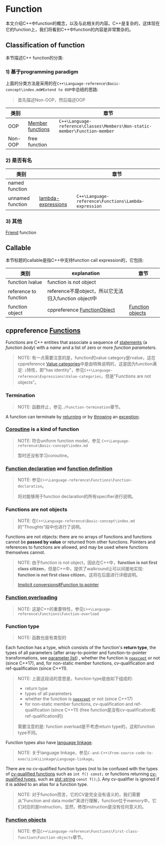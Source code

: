 # Function

本文介绍C++中function的概念，以及与此相关的内容。C++是复杂的，这体现在它的function上，我们将看到C++中function的内容是非常繁杂的。

## Classification of function

本节描述C++ function的分类:

### 1) 基于programming paradigm

上面的分类方法是采用的在`C++\Language-reference\Basic-concept\index.md#Extend to OOP`中总结的思路:

> 首先描述Non-OOP，然后描述OOP

| 类别    |                                                              | 章节                                                         |
| ------- | ------------------------------------------------------------ | ------------------------------------------------------------ |
| OOP     | [Member functions](https://en.cppreference.com/w/cpp/language/member_functions) | `C++\Language-reference\Classes\Members\Non-static-member\Function-member` |
| Non-OOP | free function                                                |                                                              |



### 2) 是否有名

| 类别             |                                                              | 章节                                                 |
| ---------------- | ------------------------------------------------------------ | ---------------------------------------------------- |
| named function   |                                                              |                                                      |
| unnamed function | [lambda-expressions](https://en.cppreference.com/w/cpp/language/lambda) | `C++\Language-reference\Functions\Lambda-expression` |

### 3) 其他

[Friend](https://en.cppreference.com/w/cpp/language/friend) function

## Callable 

本节标题的callable是指C++中支持function call expression的，它包括: 

| 类别                  | explanation                                                  | 章节                                                         |
| --------------------- | ------------------------------------------------------------ | ------------------------------------------------------------ |
| function lvalue       | function is not object                                       |                                                              |
| reference to function | reference不是object，所以它无法归入function object中         |                                                              |
| function object       | cppreference [FunctionObject](https://en.cppreference.com/w/cpp/named_req/FunctionObject) | [Function objects](https://en.cppreference.com/w/cpp/language/functions#Function_objects) |



## cppreference [Functions](https://en.cppreference.com/w/cpp/language/functions)

Functions are C++ entities that associate a sequence of [statements](https://en.cppreference.com/w/cpp/language/statements) (a *function body*) with a *name* and a list of zero or more *function parameters*.

> NOTE: 有一点需要注意的是，function的value category是rvalue，这在cppreference [Value categories](https://en.cppreference.com/w/cpp/language/value_category)中是由特殊说明的，这是因为function满足: `i`特性，即"has identity"，参见`C++\Language-reference\Expressions\Value-categories`，但是"Functions are not objects"。

### Termination

> NOTE: 函数终止，参见`./Function-termination`章节。

A function can terminate by [returning](https://en.cppreference.com/w/cpp/language/return) or by [throwing](https://en.cppreference.com/w/cpp/language/throw) an [exception](https://en.cppreference.com/w/cpp/language/exceptions).



### [Coroutine](https://en.cppreference.com/w/cpp/language/coroutines) is a kind of function

> NOTE: 符合uniform function model，参见 `C++\Language-reference\Basic-concept\index.md` 
>
> 暂时还没有学习coroutine。



### [Function declaration](https://en.cppreference.com/w/cpp/language/function) and [function definition](https://en.cppreference.com/w/cpp/language/function) 

> NOTE: 参见`C++\Language-reference\Functions\Function-declaration`。
>
> 将对能够用于function declaration的所有specifier进行说明。

### Functions are not objects

> NOTE: 在`C++\Language-reference\Basic-concept\index.md`的"Thoughts"段中也进行了说明。

Functions are not objects: there are no arrays of functions and functions cannot be **passed by value** or returned from other functions. Pointers and references to functions are allowed, and may be used where functions themselves cannot.

> NOTE: 由于function is not object，因此在C++中，**function is not first class citizen**，但是C++中，提供了walkround让可以间接地实现: **function is not first class citizen**，这将在后面进行详细说明。
>
> [Implicit conversions#Function to pointer](https://en.cppreference.com/w/cpp/language/implicit_conversion#Function_to_pointer) 

### [Function overloading](https://en.cppreference.com/w/cpp/language/overload_resolution)

> NOTE: 这是C++的重要特性，参见`C++\Language-reference\Functions\Function-overload`



### Function type

> NOTE: 函数也是有类型的

Each function has a type, which consists of the function's **return type**, the types of all parameters (after array-to-pointer and function-to-pointer transformations, see [parameter list](https://en.cppreference.com/w/cpp/language/function#Parameter_list)) , whether the function is [`noexcept`](https://en.cppreference.com/w/cpp/language/noexcept_spec) or not (since C++17), and, for non-static member functions, cv-qualification and ref-qualification (since C++11). 

> NOTE: 上面这段话的意思是，function type是由如下组成的:
>
> - return type
> - types of all parameters
> - whether the function is [`noexcept`](https://en.cppreference.com/w/cpp/language/noexcept_spec) or not (since C++17)
> - for non-static member functions, cv-qualification and ref-qualification (since C++11) (free function是没有cv-qualification和ref-qualification的)
>
> 需要注意的是: function overload是不考虑return type的，这和function type不同。

Function types also have [language linkage](https://en.cppreference.com/w/cpp/language/language_linkage). 

> NOTE: 关于language linkage，参见`C-and-C++\From-source-code-to-exec\Link\Linkage\Language-linkage`。

There are no cv-qualified function types (not to be confused with the types of [cv-qualified functions](https://en.cppreference.com/w/cpp/language/member_functions) such as `int f() const;` or functions returning [cv-qualified types](https://en.cppreference.com/w/cpp/language/cv), such as [std::string](http://en.cppreference.com/w/cpp/string/basic_string) `const f();`). Any cv-qualifier is ignored if it is added to an alias for a function type.

> NOTE: 对于function而言，它的CV是完全没有语义的，我们需要从"Function and data model"来进行理解，function位于memory中，它们对应的是instruction，显然，修改instruction是没有任何意义的。



### [Function objects](https://en.cppreference.com/w/cpp/language/functions#Function_objects)

> NOTE: 参见`C++\Language-reference\Functions\First-class-function\Function-objects`章节。











